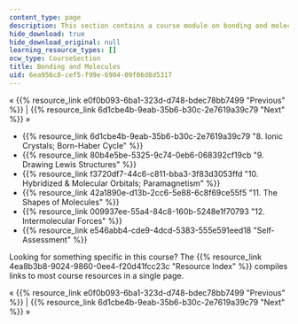```yaml
---
content_type: page
description: This section contains a course module on bonding and molecules.
hide_download: true
hide_download_original: null
learning_resource_types: []
ocw_type: CourseSection
title: Bonding and Molecules
uid: 6ea956c8-cef5-f99e-6904-09f06d8d5317
---
```


« {{% resource_link e0f0b093-6ba1-323d-d748-bdec78bb7499 "Previous" %}} | {{% resource_link 6d1cbe4b-9eab-35b6-b30c-2e7619a39c79 "Next" %}} »

*   {{% resource_link 6d1cbe4b-9eab-35b6-b30c-2e7619a39c79 "8\. Ionic Crystals; Born-Haber Cycle" %}}
*   {{% resource_link 80b4e5be-5325-9c74-0eb6-068392cf19cb "9\. Drawing Lewis Structures" %}}
*   {{% resource_link f3720df7-44c6-c811-bba3-3f83d3053ffd "10\. Hybridized & Molecular Orbitals; Paramagnetism" %}}
*   {{% resource_link 42a1890e-d13b-2cc6-5e88-6c8f69ce55f5 "11\. The Shapes of Molecules" %}}
*   {{% resource_link 009937ee-55a4-84c8-160b-5248e1f70793 "12\. Intermolecular Forces" %}}
*   {{% resource_link e546abb4-cde9-4dcd-5383-555e591eed18 "Self-Assessment" %}}

Looking for something specific in this course? The {{% resource_link 4ea8b3b8-9024-9860-0ee4-f20d41fcc23c "Resource Index" %}} compiles links to most course resources in a single page.

« {{% resource_link e0f0b093-6ba1-323d-d748-bdec78bb7499 "Previous" %}} | {{% resource_link 6d1cbe4b-9eab-35b6-b30c-2e7619a39c79 "Next" %}} »